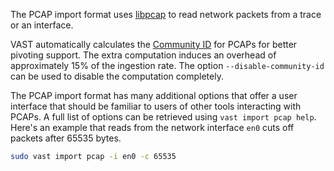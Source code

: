 The PCAP import format uses [libpcap](https://www.tcpdump.org) to read network
packets from a trace or an interface.

VAST automatically calculates the [Community
ID](https://github.com/corelight/community-id-spec) for PCAPs for better
pivoting support. The extra computation induces an overhead of approximately 15%
of the ingestion rate. The option `--disable-community-id` can be used to
disable the computation completely.

The PCAP import format has many additional options that offer a user interface
that should be familiar to users of other tools interacting with PCAPs. A full
list of options can be retrieved using `vast import pcap help`. Here's an
example that reads from the network interface `en0` cuts off packets after 65535
bytes.

```sh
sudo vast import pcap -i en0 -c 65535
```
